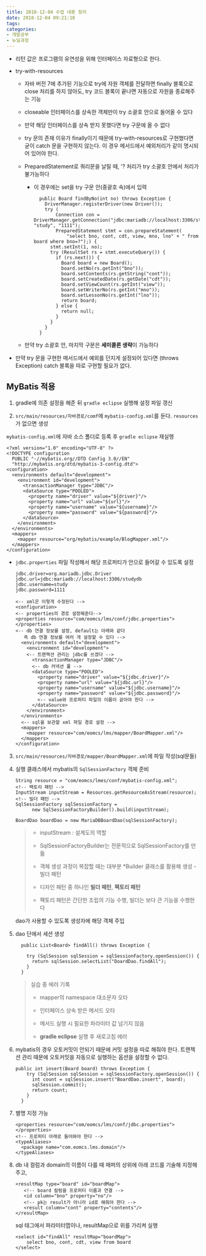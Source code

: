 ```yaml
---
title: 2018-12-04 수업 내용 정리
date: 2018-12-04 09:21:18
tags:
categories:
- 개발공부
- 뉴딜과정
---
```


- 리턴 값은 프로그램의 유연성을 위해 인터페이스 자료형으로 한다.

- try-with-resources

  - 자바 버전 7에 추가된 기능으로 try에 자원 객체를 전달하면 finally 블록으로 close 처리를 하지 않아도, try 코드 블록이 끝나면 자동으로 자원을 종료해주는 기능

  - closeable 인터페이스를 상속한 객체만이 try 소괄호 안으로 들어올 수 있다

  - 만약 해당 인터페이스를 상속 받지 못했다면 try 구문에 올 수 없다

  - try 문의 존재 이유가 finally이기 때문에 try-with-resources로 구현했다면 굳이 catch 문을 구현하지 않는다. 이 경우 메서드에서 예외처리가 같이 명시되어 있어야 한다.

  - PreparedStatement로 쿼리문을 날릴 때, '? 처리가 try 소괄호 안에서 처리가 불가능하다

    - 이 경우에는 set을 try 구문 안(중괄호 속)에서 입력

      ```
        public Board findByNo(int no) throws Exception {
          DriverManager.registerDriver(new Driver());
          try (
              Connection con = DriverManager.getConnection("jdbc:mariadb://localhost:3306/studydb", "study", "1111");
              PreparedStatement stmt = con.prepareStatement(
                  "select bno, cont, cdt, view, mno, lno" + " from board where bno=?");) {
            stmt.setInt(1, no);
            try (ResultSet rs = stmt.executeQuery()) {
              if (rs.next()) {
                Board board = new Board();
                board.setNo(rs.getInt("bno"));
                board.setContents(rs.getString("cont"));
                board.setCreatedDate(rs.getDate("cdt"));
                board.setViewCount(rs.getInt("view"));
                board.setWriterNo(rs.getInt("mno"));
                board.setLessonNo(rs.getInt("lno"));
                return board;
              } else {
                return null;
              }
            }
          }
        }
      ```

  - 만약 try 소괄호 안, 마지막 구문은 **세미콜론 생략**이 가능하다

- 만약 try 문을 구현한 메서드에서 예외를 던지게 설정되어 있다면 (throws Exception) catch 블록을 따로 구현할 필요가 없다.

## MyBatis 적용

1. gradle에 의존 설정을 해준 뒤 `gradle eclipse` 실행해 설정 파일 갱신

2.  `src/main/resources/자바경로/comf`에 `mybatis-config.xml`를 둔다.
      `resources`가 없으면 생성

   `mybatis-config.xml`에 자바 소스 폴더로 등록 후 `gradle eclipse` 재실행

   ```
   <?xml version="1.0" encoding="UTF-8" ?>
   <!DOCTYPE configuration
     PUBLIC "-//mybatis.org//DTD Config 3.0//EN"
     "http://mybatis.org/dtd/mybatis-3-config.dtd">
   <configuration>
     <environments default="development">
       <environment id="development">
         <transactionManager type="JDBC"/>
         <dataSource type="POOLED">
           <property name="driver" value="${driver}"/>
           <property name="url" value="${url}"/>
           <property name="username" value="${username}"/>
           <property name="password" value="${password}"/>
         </dataSource>
       </environment>
     </environments>
     <mappers>
       <mapper resource="org/mybatis/example/BlogMapper.xml"/>
     </mappers>
   </configuration>
   ```

   - `jdbc.properties` 파일 작성해서 해당 프로퍼티가 안으로 들어갈 수 있도록 설정

     ```
     jdbc.driver=org.mariadb.jdbc.Driver
     jdbc.url=jdbc:mariadb://localhost:3306/studydb
     jdbc.username=study
     jdbc.password=1111
     ```

     ```
     <-- xml은 이렇게 수정된다 -->
     <configuration>
     <-- properties의 경로 설정해준다-->
     <properties resource="com/eomcs/lms/conf/jdbc.properties"></properties>
     <-- db 연결 정보를 설정, default는 아래와 같다
     	즉 db 연결 정보를 여러 개 설정할 수 있다 -->
       <environments default="development">
         <environment id="development">
         <-- 트랜젝션 관리는 jdbc를 쓰겠다 -->
           <transactionManager type="JDBC"/>
           <-- db 커넥션 풀 -->
           <dataSource type="POOLED">
             <property name="driver" value="${jdbc.driver}"/>
             <property name="url" value="${jdbc.url}"/>
             <property name="username" value="${jdbc.username}"/>
             <property name="password" value="${jdbc.password}"/>
             <-- value와 프로퍼티 파일의 이름이 같아야 한다 -->
           </dataSource>
         </environment>
       </environments>
       <-- sql을 보관할 xml 파일 경로 설정 -->
       <mappers>
         <mapper resource="com/eomcs/lms/mapper/BoardMapper.xml"/>
       </mappers>
     </configuration>
     ```

3. `src/main/resources/자바경로/mapper/BoardMapper.xml`에 파일 작성(sql문들)

4. 실행 클래스에서 mybatis의 `SqlSessionFactory` 객체 준비

   ```
   String resource = "com/eomcs/lmes/conf/mybatis-config.xml";
   <!-- 팩토리 패턴 -->
   InputStream inputStream = Resources.getResourceAsStream(resource);
   <!-- 빌더 패턴 -->
   SqlSessionFactory sqlSessionFactory =
         new SqlSessionFactoryBuilder().build(inputStream);
         
   BoardDao boardDao = new MariaDBBoardDao(sqlSessionFactory);
   ```

   > - inputStream : 설계도의 역할
   >
   > - SqlSessionFactoryBuilder는 전문적으로 SqlSessionFactory를 만듦
   >
   > - 객체 생성 과정이 복잡할 때는 대부분 *Builder 클래스를 활용해 생성 - 빌더 패턴
   > - 디자인 패턴 중 하나인 **빌더 패턴**, **팩토리 패턴**
   > - 팩토리 패턴은 간단한 조립의 기능 수행, 빌더는 보다 큰 기능을 수행한다

   dao가 사용할 수 있도록 생성자에 해당 객체 주입

5. dao 단에서 세션 생성

   ```
     public List<Board> findAll() throws Exception {
   
       try (SqlSession sqlSession = sqlSessionFactory.openSession()) {
         return sqlSession.selectList("DoardDao.findAll");
       }
     }
   ```

   > 실습 중 에러 기록
   >
   > - mapper의 namespace 대소문자 오타
   >
   > - 인터페이스 상속 받은 메서드 오타
   > - 메서드 실행 시 필요한 파라미터 값 넘기지 않음
   > - **gradle eclipse** 실행 후 새로고침 에러

6. mybatis의 경우 오토커밋이 안되기 때문에 커밋 설정을 따로 해줘야 한다.
   트랜젝션 관리 때문에 오토커밋을 자동으로 실행하는 옵션을 설정할 수 없다.

   ```
   public int insert(Board board) throws Exception {
       try (SqlSession sqlSession = sqlSessionFactory.openSession()) {
         int count = sqlSession.insert("BoardDao.insert", board);
         sqlSession.commit();
         return count;
       }
     }
   ```

7. 별명 지정 가능

   ```
   <properties resource="com/eomcs/lms/conf/jdbc.properties"></properties>
   <!-- 프로퍼티 아래로 들어와야 한다 -->
   <typeAliases>
     <package name="com.eomcs.lms.domain"/>
   </typeAliases>
   ```

8. db 내 컬럼과 domain의 이름이 다를 때
   매퍼의 상위에 아래 코드를 기술해 지정해주고,

   ```
   <resultMap type="board" id="boardMap">
      <!-- board 칼럼을 프로퍼티 이름과 연결 -->
      <id column="bno" property="no"/>
      <!-- pk는 result가 아니라 id로 해줘야 한다 -->
      <result column="cont" property="contents"/>
   </resultMap>
   ```

   sql 태그에서 파라미터맵이나, resultMap으로 위를 가리켜 실행

   ```
   <select id="findAll" resultMap="boardMap">
       select bno, cont, cdt, view from board
   </select>
   ```

